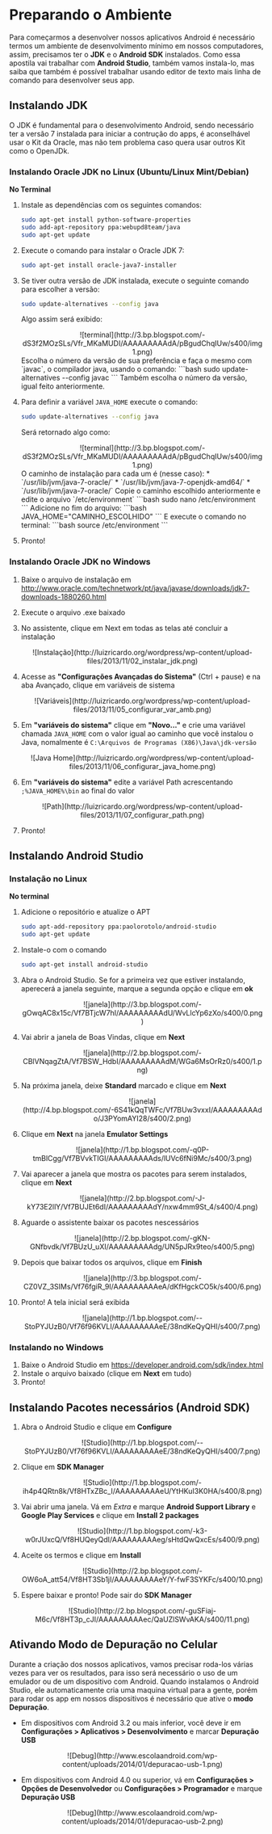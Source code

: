 # Preparando o Ambiente

Para começarmos a desenvolver nossos aplicativos Android é necessário termos um ambiente de desenvolvimento mínimo em nossos computadores, assim, precisamos ter o **JDK** e o **Android SDK** instalados. Como essa apostila vai trabalhar com **Android Studio**, também vamos instala-lo, mas saiba que também é possível trabalhar usando editor de texto mais linha de comando para desenvolver seus app.

## Instalando JDK

O JDK é fundamental para o desenvolvimento Android, sendo necessário ter a versão 7 instalada para iniciar a contrução do apps, é aconselhável usar o Kit da Oracle, mas não tem problema caso quera usar outros Kit como o OpenJDk.

### Instalando Oracle JDK no Linux (Ubuntu/Linux Mint/Debian)

**No Terminal**

1. Instale as dependências com os seguintes comandos:

	```bash
	sudo apt-get install python-software-properties
	sudo add-apt-repository ppa:webupd8team/java
	sudo apt-get update
	```
2. Execute o comando para instalar o Oracle JDK 7:

	```bash
	sudo apt-get install oracle-java7-installer
	```
3. Se tiver outra versão de JDK instalada, execute o seguinte comando para escolher a versão:

	```bash
	sudo update-alternatives --config java
	```
	Algo assim será exibido:
	<center>
	![terminal](http://3.bp.blogspot.com/-dS3f2MOzSLs/Vfr_MKaMUDI/AAAAAAAAAdA/pBgudChqIUw/s400/img1.png)
	</center>
	Escolha o número da versão de sua preferência e faça o mesmo com `javac`, o compilador java, usando o comando:
	```bash
	sudo update-alternatives --config javac
	```
	Também escolha o número da versão, igual feito anteriormente.
4.  Para definir a variável `JAVA_HOME` execute o comando:
	```bash
	sudo update-alternatives --config java
	```
	Será retornado algo como:
	<center>
	![terminal](http://3.bp.blogspot.com/-dS3f2MOzSLs/Vfr_MKaMUDI/AAAAAAAAAdA/pBgudChqIUw/s400/img1.png)
	</center>
	O caminho de instalação para cada um é (nesse caso):
		* `/usr/lib/jvm/java-7-oracle/`
		* `/usr/lib/jvm/java-7-openjdk-amd64/`
		* `/usr/lib/jvm/java-7-oracle/`
	Copie o caminho escolhido anteriormente e edite o arquivo `/etc/environment`
	```bash
	sudo nano /etc/environment
	```
	Adicione no fim do arquivo:
	```bash
	JAVA_HOME="CAMINHO_ESCOLHIDO"
	```
	E execute o comando no terminal:
	```bash
	source /etc/environment
	```
	
5. Pronto!

### Instalando Oracle JDK no Windows

1. Baixe o arquivo de instalação em http://www.oracle.com/technetwork/pt/java/javase/downloads/jdk7-downloads-1880260.html
2. Execute o arquivo .exe baixado
3. No assistente, clique em Next em todas as telas até concluir a instalação

	<center>![Instalação](http://luizricardo.org/wordpress/wp-content/upload-files/2013/11/02_instalar_jdk.png)</center>
4. Acesse as **"Configurações Avançadas do Sistema"** (Ctrl + pause) e na aba Avançado, clique em variáveis de sistema

	<center>![Variáveis](http://luizricardo.org/wordpress/wp-content/upload-files/2013/11/05_configurar_var_amb.png)</center>
5. Em **"variáveis do sistema"** clique em **"Novo..."** e crie uma variável chamada `JAVA_HOME` com o valor igual ao caminho que você instalou o Java, nomalmente é `C:\Arquivos de Programas (X86)\Java\jdk-versão`

	<center>![Java Home](http://luizricardo.org/wordpress/wp-content/upload-files/2013/11/06_configurar_java_home.png)</center>
6.  Em **"variáveis do sistema"** edite a variável Path acrescentando `;%JAVA_HOME%\bin` ao final do valor

	<center>![Path](http://luizricardo.org/wordpress/wp-content/upload-files/2013/11/07_configurar_path.png)</center>
7. Pronto!

## Instalando Android Studio

### Instalação no Linux

**No terminal**

1. Adicione o repositório e atualize o APT

	```bash
	sudo apt-add-repository ppa:paolorotolo/android-studio
	sudo apt-get update
	```
2. Instale-o com o comando

	```bash
	sudo apt-get install android-studio
	```
3. Abra o Android Studio. Se for a primeira vez que estiver instalando, aperecerá a janela seguinte, marque a segunda opção e clique em **ok**

	<center>![janela](http://3.bp.blogspot.com/-gOwqAC8x15c/Vf7BTjcW7hI/AAAAAAAAAdU/WvLlcYp6zXo/s400/0.png) </center>
4. Vai abrir a janela de Boas Vindas, clique em **Next**

	<center>![janela](http://2.bp.blogspot.com/-CBlVNqagZtA/Vf7BSW_HdbI/AAAAAAAAAdM/WGa6MsOrRz0/s400/1.png) </center>
5. Na próxima janela, deixe **Standard** marcado e clique em **Next**

    <center>![janela](http://4.bp.blogspot.com/-6S41kQqTWFc/Vf7BUw3vxxI/AAAAAAAAAdo/J3PYomAYI28/s400/2.png) </center>
6. Clique em **Next** na janela **Emulator Settings**

    <center>![janela](http://1.bp.blogspot.com/-q0P-tmBlCgg/Vf7BVvkTIGI/AAAAAAAAAds/lUVc6fNi9Mc/s400/3.png) </center>
7. Vai aparecer a janela que mostra os pacotes para serem instalados, clique em **Next**

    <center>![janela](http://2.bp.blogspot.com/-J-kY73E2llY/Vf7BUJEt6dI/AAAAAAAAAdY/nxw4mm9St_4/s400/4.png) </center>
8. Aguarde o assistente baixar os pacotes nescessários

	<center>![janela](http://2.bp.blogspot.com/-gKN-GNfbvdk/Vf7BUzU_uXI/AAAAAAAAAdg/UN5pJRx9teo/s400/5.png) </center>
9. Depois que baixar todos os arquivos, clique em **Finish**

	<center>![janela](http://3.bp.blogspot.com/-CZ0VZ_3SIMs/Vf76fgiR_9I/AAAAAAAAAeA/dKfHgckCO5k/s400/6.png) </center>
10. Pronto! A tela inicial será exibida

	<center>![janela](http://1.bp.blogspot.com/--StoPYJUzB0/Vf76f96KVLI/AAAAAAAAAeE/38ndKeQyQHI/s400/7.png) </center>
### Instalando no Windows

1. Baixe o Android Studio em https://developer.android.com/sdk/index.html
2. Instale o arquivo baixado (clique em **Next** em tudo)
3. Pronto!


## Instalando Pacotes necessários (Android SDK)

1. Abra o Android Studio e clique em **Configure**

	<center>![Studio](http://1.bp.blogspot.com/--StoPYJUzB0/Vf76f96KVLI/AAAAAAAAAeE/38ndKeQyQHI/s400/7.png)</center>
2. Clique em **SDK Manager**

	<center>![Studio](http://1.bp.blogspot.com/-ih4p4QRtn8k/Vf8HTxZBc_I/AAAAAAAAAeU/YtHKuI3K0HA/s400/8.png)</center>
3. Vai abrir uma janela. Vá em *Extra* e marque **Android Support Library** e **Google Play Services** e clique em **Install 2 packages**

	<center>![Studio](http://1.bp.blogspot.com/-k3-w0rJUxcQ/Vf8HUQeyQdI/AAAAAAAAAeg/sHtdQwQxcEs/s400/9.png)</center>
4. Aceite os termos e clique em **Install**

	<center>![Studio](http://2.bp.blogspot.com/-OW6oA_att54/Vf8HT3Sb1jI/AAAAAAAAAeY/Y-fwF3SYKFc/s400/10.png)</center>
5. Espere baixar e pronto! Pode sair do **SDK Manager**

	<center>![Studio](http://2.bp.blogspot.com/-guSFiaj-M6c/Vf8HT3p_cJI/AAAAAAAAAec/QaUZlSWvAKA/s400/11.png)</center>

## Ativando Modo de Depuração no Celular

Durante a criação dos nossos aplicativos, vamos precisar roda-los várias vezes para ver os resultados, para isso será necessário o uso de um emulador ou de um dispositivo com Android. Quando instalamos o Android Studio, ele automaticamente cria uma maquina virtual para a gente, porém para rodar os app em nossos dispositivos é necessário que ative o **modo Depuração**.

* Em dispositivos com Android 3.2 ou mais inferior, você deve ir em **Configurações > Aplicativos > Desenvolvimento** e marcar **Depuração USB**
	<center>![Debug](http://www.escolaandroid.com/wp-content/uploads/2014/01/depuracao-usb-1.png)</center>	

* Em dispositivos com Android 4.0 ou superior, vá em **Configurações > Opções de Desenvolvedor** ou **Configurações > Programador** e marque **Depuração USB**
	<center>![Debug](http://www.escolaandroid.com/wp-content/uploads/2014/01/depuracao-usb-2.png)</center>	
	

